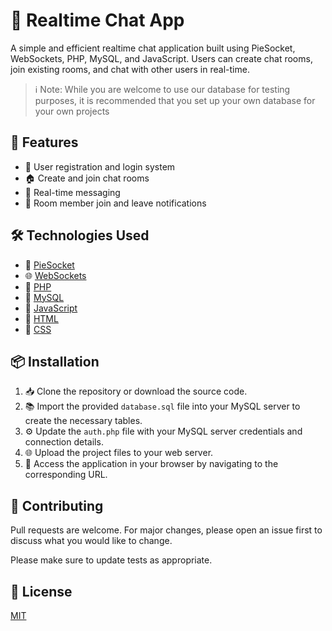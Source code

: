 # 🚀 Realtime Chat App

A simple and efficient realtime chat application built using PieSocket, WebSockets, PHP, MySQL, and JavaScript. Users can create chat rooms, join existing rooms, and chat with other users in real-time.

> ℹ️ Note: While you are welcome to use our database for testing purposes, it is recommended that you set up your own database for your own projects

## 🌟 Features

- 🚪 User registration and login system
- 🏠 Create and join chat rooms
- 💬 Real-time messaging
- 📢 Room member join and leave notifications

## 🛠️ Technologies Used

- 🍰 [PieSocket](https://www.piesocket.com/)
- 🌐 [WebSockets](https://developer.mozilla.org/en-US/docs/Web/API/WebSockets_API)
- 🐘 [PHP](https://www.php.net/)
- 🐬 [MySQL](https://www.mysql.com/)
- 🚀 [JavaScript](https://developer.mozilla.org/en-US/docs/Web/JavaScript)
- 🎨 [HTML](https://developer.mozilla.org/en-US/docs/Web/HTML)
- 🎨 [CSS](https://developer.mozilla.org/en-US/docs/Web/CSS)

## 📦 Installation

1. 📥 Clone the repository or download the source code.
2. 📚 Import the provided `database.sql` file into your MySQL server to create the necessary tables.
3. ⚙️ Update the `auth.php` file with your MySQL server credentials and connection details.
4. 🌐 Upload the project files to your web server.
5. 🌟 Access the application in your browser by navigating to the corresponding URL.

## 🤝 Contributing

Pull requests are welcome. For major changes, please open an issue first to discuss what you would like to change.

Please make sure to update tests as appropriate.

## 📜 License

[MIT](https://choosealicense.com/licenses/mit/)
